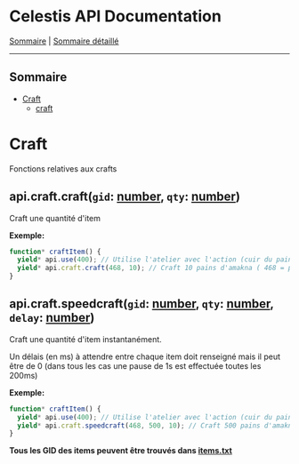 # Celestis API Documentation

[Sommaire](README.md) | [Sommaire détaillé](singlepage.md)

<hr>

## Sommaire

- [Craft](#craft)
  - [craft](#craft)

# Craft

Fonctions relatives aux crafts

<h2 id="craft">api.craft.craft(<code>gid</code>: <a href="https://developer.mozilla.org/fr-Fr/docs/Web/JavaScript/Data_structures#Number_type">number</a>, <code>qty</code>: <a href="https://developer.mozilla.org/fr-Fr/docs/Web/JavaScript/Data_structures#Number_type">number</a>)</h2>

Craft une quantité d'item

**Exemple:**

```js
function* craftItem() {
  yield* api.use(400); // Utilise l'atelier avec l'action (cuir du pain dans ce cas(-1))
  yield* api.craft.craft(468, 10); // Craft 10 pains d'amakna ( 468 = pain d'amakna )
}
```

<h2 id="craft">api.craft.speedcraft(<code>gid</code>: <a href="https://developer.mozilla.org/fr-Fr/docs/Web/JavaScript/Data_structures#Number_type">number</a>, <code>qty</code>: <a href="https://developer.mozilla.org/fr-Fr/docs/Web/JavaScript/Data_structures#Number_type">number</a>, <code>delay</code>: <a href="https://developer.mozilla.org/fr-Fr/docs/Web/JavaScript/Data_structures#Number_type">number</a>)</h2>

Craft une quantité d'item instantanément.

Un délais (en ms) à attendre entre chaque item doit renseigné mais il peut être de 0 (dans tous les cas une pause de 1s est effectuée toutes les 200ms)

**Exemple:**

```js
function* craftItem() {
  yield* api.use(400); // Utilise l'atelier avec l'action (cuir du pain dans ce cas(-1))
  yield* api.craft.speedcraft(468, 500, 10); // Craft 500 pains d'amakna au rythme d'un craft chaque 10ms
}
```

**Tous les GID des items peuvent être trouvés dans [items.txt](https://suniron.github.io/docs.celestis/ids/items.txt)**
